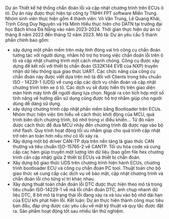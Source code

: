 Dự án Thiết kế hệ thống chẩn đoán lỗi và cập nhật chương trình trên ECUs ô tô.
Dự án này được thực hiện tại công ty TNHH FPT software Miền Trung. Nhóm sinh viên thực hiện 
gồm 4 thành viên: Võ Văn Trung, Lê Quang Khải, Trịnh Công Duy Nguyên và Hà Minh Hiếu thực hiện
cho DATN tại trường đại học Bách khoa Đà Nẵng vào năm 2023-2024.
Thời gian thực hiện dự án từ tháng 8 năm 2023 đến tháng 12 năm 2023. 
Mô tả:
Dự án yêu cầu 5 thành phần chính bao gồm:
 - xây dựng một phần mềm trên máy tính đóng vai trò công cụ chẩn đoán tương tác với người dùng,
   nhằm hỗ trợ họ trong việc chẩn đoán lỗi trên ô tô và cập nhật chương trình một cách nhanh chóng. Công cụ được xây dựng để kết nối với thiết bị chẩn đoán (S32K144 EVB của NXP)
   truyền nhận dữ liệu thông qua giao thức UART. Các chức năng của công cụ chẩn đoán này được viết dựa trên mô tả đối với Clients trong tiêu chuẩn ISO - 14229-1 (UDS) về cung cấp
   các dịch vụ chẩn đoán và cập nhật chương trình trên xe ô tô. Các dịch vụ sẽ được hiển thị trên giao diện màn hình máy tính để người dùng lựa chọn. Ngoài ra còn tích hợp một số
   tính năng về hướng dẫn sử dụng cũng được hỗ trợ nhằm giúp cho người dùng dễ dàng sử dụng.
- xây dựng chương trình cập nhật phần mềm bằng Bootloader trên ECUs. Nhóm thực hiện việc tìm hiểu về cách thức khởi động của MCU, quá trình biên dịch chương trình, bộ nhớ trong vi
  điều khiển... Từ đó nắm được cách thức để đưa MCU nhảy đến chương trình đã được nạp vào bộ nhớ flash.  Quy trình hoạt động tối ưu nhằm giúp cho quá trình cập nhật trở nên an toàn
  hơn nếu như có lỗi xảy ra. 
- Xây dựng một bộ driver CAN-TP dựa trên nền tảng là giao thức CAN thường và tiêu chuẩn ISO-15765-2 về CANTP. Tối ưu hóa code và cung cấp các hàm giúp truyền một lượng lớn dữ liệu
  (bao gồm file hex chương trình cần cập nhật) giữa 2 thiết bị ECUs và thiết bị chẩn đoán.
- Xây dựng bộ giao thức UDS trên chương trình hiện hành ECUs, chương trình bootloader ECU và công cụ chẩn đoán PC tool. Thuật toán cho bộ giao thức sẽ cung cấp các dịch vụ về bảo mật,
  cập nhật chương trình và chẩn đoán lỗi cho từng vị trí khác nhau.
- Xây dựng thuật toán chẩn đoán lỗi DTC được thực hiện theo mô tả trong tiêu chuẩn ISO-14229-1 về mã lỗi chẩn đoán DTC, ảnh chụp nhanh dữ liệu DTC, 8 bit mô tả trạng thái lỗi đang xảy
  ra và lưu vào bộ nhớ dài hạn của ECU khi phát hiện lỗi.
Kết luận:
Dự án thực hiện thành công mục tiêu ban đầu, đáp ứng được các yêu cầu về mặt kỹ thuật và quy tắc được đặt ra. Sản phẩm hoạt động tốt sau nhiều lần thử nghiệm. 
